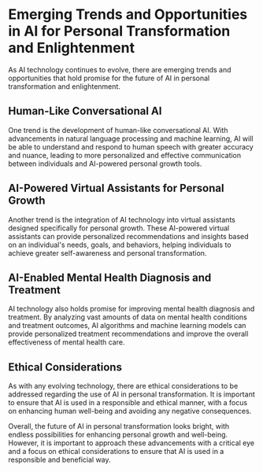 Emerging Trends and Opportunities in AI for Personal Transformation and Enlightenment
=============================================================================================================================================

As AI technology continues to evolve, there are emerging trends and opportunities that hold promise for the future of AI in personal transformation and enlightenment.

Human-Like Conversational AI
----------------------------

One trend is the development of human-like conversational AI. With advancements in natural language processing and machine learning, AI will be able to understand and respond to human speech with greater accuracy and nuance, leading to more personalized and effective communication between individuals and AI-powered personal growth tools.

AI-Powered Virtual Assistants for Personal Growth
-------------------------------------------------

Another trend is the integration of AI technology into virtual assistants designed specifically for personal growth. These AI-powered virtual assistants can provide personalized recommendations and insights based on an individual's needs, goals, and behaviors, helping individuals to achieve greater self-awareness and personal transformation.

AI-Enabled Mental Health Diagnosis and Treatment
------------------------------------------------

AI technology also holds promise for improving mental health diagnosis and treatment. By analyzing vast amounts of data on mental health conditions and treatment outcomes, AI algorithms and machine learning models can provide personalized treatment recommendations and improve the overall effectiveness of mental health care.

Ethical Considerations
----------------------

As with any evolving technology, there are ethical considerations to be addressed regarding the use of AI in personal transformation. It is important to ensure that AI is used in a responsible and ethical manner, with a focus on enhancing human well-being and avoiding any negative consequences.

Overall, the future of AI in personal transformation looks bright, with endless possibilities for enhancing personal growth and well-being. However, it is important to approach these advancements with a critical eye and a focus on ethical considerations to ensure that AI is used in a responsible and beneficial way.
